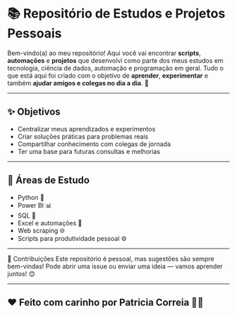 # 📚 Repositório de Estudos e Projetos Pessoais

Bem-vindo(a) ao meu repositório! Aqui você vai encontrar **scripts**, **automações** e **projetos** que desenvolvi como parte dos meus estudos em tecnologia, ciência de dados, automação e programação em geral. Tudo o que está aqui foi criado com o objetivo de **aprender**, **experimentar** e também **ajudar amigos e colegas no dia a dia**. 🤝

---

## ✨ Objetivos

- Centralizar meus aprendizados e experimentos
- Criar soluções práticas para problemas reais
- Compartilhar conhecimento com colegas de jornada
- Ter uma base para futuras consultas e melhorias

---

## 🧠 Áreas de Estudo

- Python 🐍  
- Power BI 📊  
- SQL 💾  
- Excel e automações 📑  
- Web scraping 🌐  
- Scripts para produtividade pessoal ⚙️  

---

🚀 Contribuições
Este repositório é pessoal, mas sugestões são sempre bem-vindas!
Pode abrir uma issue ou enviar uma ideia — vamos aprender juntos! 😊

--- 

## ❤️ Feito com carinho por Patricia Correia 👩‍💻
